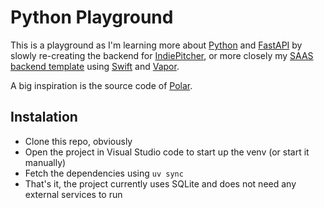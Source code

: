 # Python Playground

This is a playground as I'm learning more about [Python](https://www.python.org) and [FastAPI](https://fastapi.tiangolo.com) by slowly re-creating the backend for [IndiePitcher](https://indiepitcher.com), or more closely my [SAAS backend template](https://github.com/petrpavlik/vapor-saas-backend-template) using [Swift](https://swift.org) and [Vapor](https://vapor.codes).

A big inspiration is the source code of [Polar](https://polar.sh).

## Instalation
- Clone this repo, obviously
- Open the project in Visual Studio code to start up the venv (or start it manually)
- Fetch the dependencies using `uv sync`
- That's it, the project currently uses SQLite and does not need any external services to run